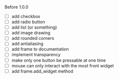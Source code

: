 Before 1.0.0
 - [ ] add checkbox
 - [ ] add radio button
 - [ ] add list (or something)
 - [ ] add image drawing
 - [ ] add rounded corners
 - [ ] add antialiasing
 - [ ] add frame to documentation
 - [ ] implement transparency
 - [ ] make only one button be pressable at one time
 - [ ] mouse can only interact with the most front widget
 - [ ] add frame.add_widget method